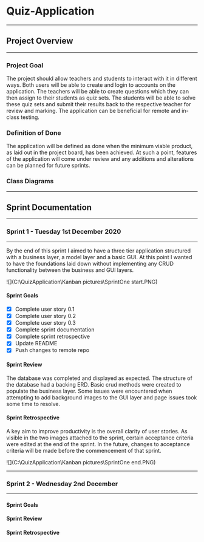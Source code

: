 # Quiz-Application

---

## Project Overview

---

### Project Goal

The project should allow teachers and students to interact with it in different ways. Both users will be able to create and login to accounts on the application. The teachers will be able to create questions which they can then assign to their students as quiz sets. The students will be able to solve these quiz sets and submit their results back to the respective teacher for review and marking. The application can be beneficial for remote and in-class testing.



### Definition of Done

The application will be defined as done when the minimum viable product, as laid out in the project board, has been achieved. At such a point, features of the application will come under review and any additions and alterations can be planned for future sprints.



### Class Diagrams



---



## Sprint Documentation

---



### Sprint 1 - Tuesday 1st December 2020

---

By the end of this sprint I aimed to have a three tier application structured with a business layer, a model layer and a basic GUI. At this point I wanted to have the foundations laid down without implementing any CRUD functionality between the business and GUI layers.

![](C:\QuizApplication\Kanban pictures\SprintOne start.PNG)



#### Sprint Goals

- [x] Complete user story 0.1
- [x] Complete user story 0.2
- [x] Complete user story 0.3
- [x] Complete sprint documentation
- [x] Complete sprint retrospective
- [x] Update README
- [x] Push changes to remote repo

#### Sprint Review

The database was completed and displayed as expected. The structure of the database had a backing ERD. Basic crud methods were created to populate the business layer. Some issues were encountered when attempting to add background images to the GUI layer and page issues took some time to resolve.

#### Sprint Retrospective

A key aim to improve productivity is the overall clarity of user stories. As visible in the two images attached to the sprint, certain acceptance criteria were edited at the end of the sprint. In the future, changes to acceptance criteria will be made before the commencement of that sprint.

![](C:\QuizApplication\Kanban pictures\SprintOne end.PNG)

---



### Sprint 2 - Wednesday 2nd December

---

#### Sprint Goals

#### Sprint Review

#### Sprint Retrospective